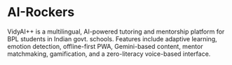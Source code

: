 # AI-Rockers
VidyAI++ is a multilingual, AI-powered tutoring and mentorship platform for BPL students in Indian govt. schools. Features include adaptive learning, emotion detection, offline-first PWA, Gemini-based content, mentor matchmaking, gamification, and a zero-literacy voice-based interface.
